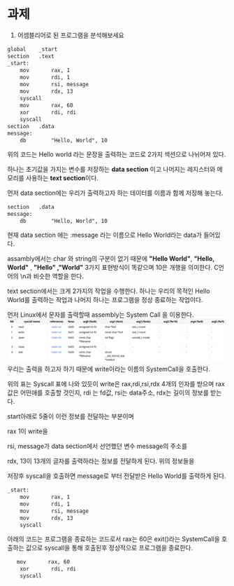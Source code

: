 # 과제 

1. 어셈블리어로 된 프로그램을 분석해보세요 
```assembly
global    _start
section   .text
_start:
    mov       rax, 1
    mov       rdi, 1
    mov       rsi, message
    mov       rdx, 13
    syscall
    mov       rax, 60
    xor       rdi, rdi
    syscall
section   .data
message:
    db        "Hello, World", 10
```
위의 코드는 Hello world 라는 문장을 출력하는 코드로 2가지 섹션으로 나뉘어져 있다.

하나는 초기값을 가지는 변수를 저장하는 **data section** 이고
나머지는 레지스터와 메모리를 사용하는 **text section**이다.

먼저 data section에는 우리가 출력하고자 하는 데이터를 이름과 함께 저장해 놓는다. 
```
section   .data
message:
    db        "Hello, World", 10
```
현재 data section 에는 :message 라는 이름으로 Hello World라는 data가 들어있다.

assambly에서는 char 와 string의 구분이 없기 때문에 **"Hello World"**, **"Hello, World"** , **"Hello" ,"World"** 3가지 표현방식이 똑같으며 10은 개행을 의미한다. C언어의 \n과 비슷한 역할을 한다.

text section에서는 크게 2가지의 작업을 수행한다.
하나는 우리의 목적인 Hello World를 출력하는 작업과 나머지 하나는 프로그램을 정상 종료하는 작업이다.

먼저 Linux에서 문자를 출력할때 assembly는 System Call 을 이용한다.
![systemCall](systemCall.png)
우리는 출력을 하고자 하기 때문에 write이라는 이름의 SystemCall을 호출한다.

위의 표는 Syscall 표에 나와 있듯이 write은 rax,rdi,rsi,rdx 4개의 인자를 받으며 rax 값은 어떤애를 호출할 것인지, rdi 는 fd값, rsi는 data주소, rdx는 길이의 정보를 받는다.

start아래로 5줄이 이런 정보를 전달하는 부분이며 

rax 1이 write을

rsi, message가 data section에서 선언했던  변수 message의 주소를 

rdx, 13이 13개의 글자를 출력하라는 정보를 전달하게 된다.
위의 정보들을 

저장후 syscall을 호출하면 message로 부터 전달받은 Hello World를 출력하게 된다.

```
_start:
    mov       rax, 1
    mov       rdi, 1
    mov       rsi, message
    mov       rdx, 13
    syscall
```

아래의 코드는 프로그램을 종료하는 코드로서 
rax는 60은 exit()라는 SystemCall을 호출하는 값으로 syscall을 통해 호출된후 정상적으로 프로그램을 종료한다.
```
   mov       rax, 60
    xor       rdi, rdi
    syscall
```